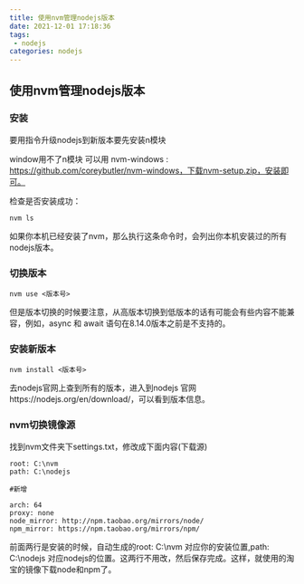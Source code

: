 ```yaml
---
title: 使用nvm管理nodejs版本
date: 2021-12-01 17:18:36
tags:
 - nodejs
categories: nodejs
---
```


## 使用nvm管理nodejs版本

### 安装

要用指令升级nodejs到新版本要先安装n模块

window用不了n模块  可以用 nvm-windows : https://github.com/coreybutler/nvm-windows，下载nvm-setup.zip，安装即可。

<!-- more -->

检查是否安装成功：

```
nvm ls
```

如果你本机已经安装了nvm，那么执行这条命令时，会列出你本机安装过的所有nodejs版本。

### 切换版本

```
nvm use <版本号>
```

但是版本切换的时候要注意，从高版本切换到低版本的话有可能会有些内容不能兼容，例如，async 和 await 语句在8.14.0版本之前是不支持的。

### 安装新版本

```
nvm install <版本号>
```

去nodejs官网上查到所有的版本，进入到nodejs 官网https://nodejs.org/en/download/，可以看到版本信息。

### nvm切换镜像源

找到nvm文件夹下settings.txt，修改成下面内容(下载源)

```
root: C:\nvm
path: C:\nodejs

#新增

arch: 64 
proxy: none 
node_mirror: http://npm.taobao.org/mirrors/node/ 
npm_mirror: https://npm.taobao.org/mirrors/npm/
```

前面两行是安装的时候，自动生成的root: C:\nvm 对应你的安装位置,path: C:\nodejs 对应nodejs的位置。这两行不用改，然后保存完成。这样，就使用的淘宝的镜像下载node和npm了。
